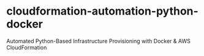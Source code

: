 # cloudformation-automation-python-docker
 Automated Python-Based Infrastructure Provisioning with Docker &amp; AWS CloudFormation
